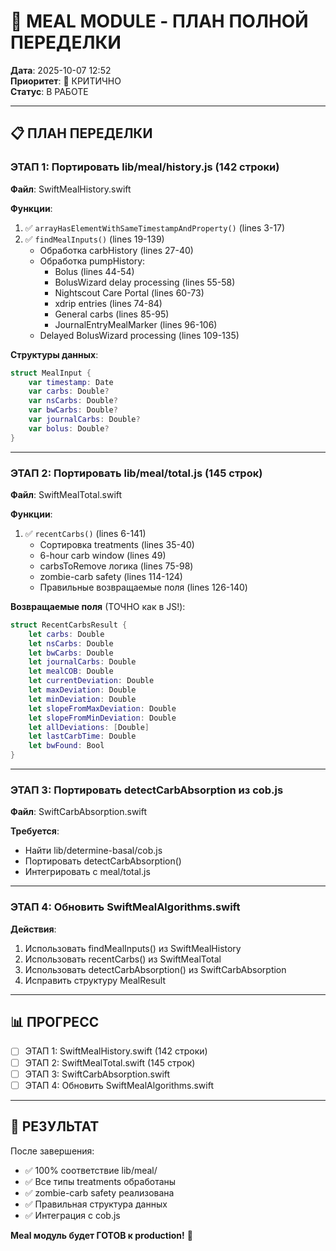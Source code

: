 # 🔴 MEAL MODULE - ПЛАН ПОЛНОЙ ПЕРЕДЕЛКИ

**Дата**: 2025-10-07 12:52  
**Приоритет**: 🔴 КРИТИЧНО  
**Статус**: В РАБОТЕ

---

## 📋 ПЛАН ПЕРЕДЕЛКИ

### ЭТАП 1: Портировать lib/meal/history.js (142 строки)
**Файл**: SwiftMealHistory.swift

**Функции**:
1. ✅ `arrayHasElementWithSameTimestampAndProperty()` (lines 3-17)
2. ✅ `findMealInputs()` (lines 19-139)
   - Обработка carbHistory (lines 27-40)
   - Обработка pumpHistory:
     * Bolus (lines 44-54)
     * BolusWizard delay processing (lines 55-58)
     * Nightscout Care Portal (lines 60-73)
     * xdrip entries (lines 74-84)
     * General carbs (lines 85-95)
     * JournalEntryMealMarker (lines 96-106)
   - Delayed BolusWizard processing (lines 109-135)

**Структуры данных**:
```swift
struct MealInput {
    var timestamp: Date
    var carbs: Double?
    var nsCarbs: Double?
    var bwCarbs: Double?
    var journalCarbs: Double?
    var bolus: Double?
}
```

---

### ЭТАП 2: Портировать lib/meal/total.js (145 строк)
**Файл**: SwiftMealTotal.swift

**Функции**:
1. ✅ `recentCarbs()` (lines 6-141)
   - Сортировка treatments (lines 35-40)
   - 6-hour carb window (lines 49)
   - carbsToRemove логика (lines 75-98)
   - zombie-carb safety (lines 114-124)
   - Правильные возвращаемые поля (lines 126-140)

**Возвращаемые поля** (ТОЧНО как в JS!):
```swift
struct RecentCarbsResult {
    let carbs: Double
    let nsCarbs: Double
    let bwCarbs: Double
    let journalCarbs: Double
    let mealCOB: Double
    let currentDeviation: Double
    let maxDeviation: Double
    let minDeviation: Double
    let slopeFromMaxDeviation: Double
    let slopeFromMinDeviation: Double
    let allDeviations: [Double]
    let lastCarbTime: Double
    let bwFound: Bool
}
```

---

### ЭТАП 3: Портировать detectCarbAbsorption из cob.js
**Файл**: SwiftCarbAbsorption.swift

**Требуется**:
- Найти lib/determine-basal/cob.js
- Портировать detectCarbAbsorption()
- Интегрировать с meal/total.js

---

### ЭТАП 4: Обновить SwiftMealAlgorithms.swift
**Действия**:
1. Использовать findMealInputs() из SwiftMealHistory
2. Использовать recentCarbs() из SwiftMealTotal
3. Использовать detectCarbAbsorption() из SwiftCarbAbsorption
4. Исправить структуру MealResult

---

## 📊 ПРОГРЕСС

- [ ] ЭТАП 1: SwiftMealHistory.swift (142 строки)
- [ ] ЭТАП 2: SwiftMealTotal.swift (145 строк)
- [ ] ЭТАП 3: SwiftCarbAbsorption.swift
- [ ] ЭТАП 4: Обновить SwiftMealAlgorithms.swift

---

## 🎯 РЕЗУЛЬТАТ

После завершения:
- ✅ 100% соответствие lib/meal/
- ✅ Все типы treatments обработаны
- ✅ zombie-carb safety реализована
- ✅ Правильная структура данных
- ✅ Интеграция с cob.js

**Meal модуль будет ГОТОВ к production!** 🚀
